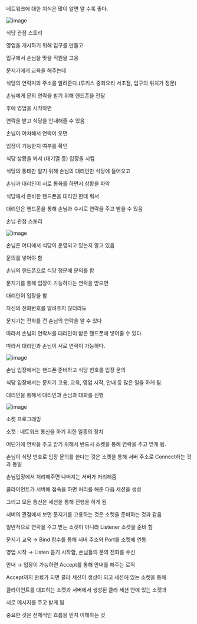 네트워크에 대한 지식은 많이 알면 알 수록 좋다.

![image](https://user-images.githubusercontent.com/75019048/131054895-ebc885d5-1ceb-44e9-8fd8-ead3c841d30e.png)

식당 관점 스토리

영업을 개시하기 위해 입구를 만들고

입구에서 손님을 맞을 직원을 고용

문지기에게 교육을 해주는데

식당의 연락처와 주소를 알려준다.(루키스 중화요리 서초점, 입구의 위치가 정문)

손님에게 문의 연락을 받기 위해 핸드폰을 전달

후에 영업을 시작하면

연락을 받고 식당을 안내해줄 수 있음

손님이 여차해서 연락이 오면 

입장이 가능한지 여부를 확인

식당 상황을 봐서 (대기열 등) 입장을 시킴

식당의 통태만 알기 위해 손님의 대리인만 식당에 들어오고

손님과 대리인이 서로 통화를 하면서 상황을 파악

식당에서 준비한 핸드폰을 대리인 한테 줘서 

대리인은 핸드폰을 통해 손님과 수시로 연락을 주고 받을 수 있음

손님 관점 스토리

![image](https://user-images.githubusercontent.com/75019048/131054915-cc683f5a-8136-4e03-89b6-3639a8c2790b.png)

손님은  어디에서 식당이 운영되고 있는지 알고 있음

문의를 넣어야 함

손님의 핸드폰으로 식당 정문에 문의를 함

문지기를 통해 입장이 가능하다는 연락을 받으면

대리인이 입장을 함

자신의 전화번호를 알려주지 않더라도

문지기는 전화를 건 손님의 연락을 알 수 있다

따라서 손님의 연락처를 대리인이 받은 핸드폰에 넣어줄 수 있다.

따라서 대리인과 손님이 서로 연락이 가능하다.

![image](https://user-images.githubusercontent.com/75019048/131054926-e946f38a-12f4-4afd-a33b-321adac4db75.png)

손님 입장에서는 핸드폰 준비하고 식당 번호롤 입장 문의

식당 입장에서는 문지기 고용, 교육, 영업 시작, 안내 등 많은 일을 하게 됨.

대리인을 통해서 대리인과 손님과 대화를 진행

![image](https://user-images.githubusercontent.com/75019048/131054939-0d2e90ab-dfb1-498a-8912-fd574867abc0.png)

소켓 프로그래밍

소켓 : 네트워크 통신을 하기 위한 일종의 장치

어딘가에 연락을 주고 받기 위해서 반드시 소켓을 통해 연락을 주고 받게 됨.

손님이 식당 번호로 입장 문의를 한다는 것은 소켓을 통해 서버 주소로 Connect하는 것과 동일

손님입장에서 처리해주면 나머지는 서버가 처리해줌

클라이언트가 서버에 접속을 하면 처리를 해준 다음 세션을 생성

그리고 모든 통신은 세션을 통해 진행을 하게 됨

서버의 관점에서 보면 문지기를 고용하는 것은 소켓을 준비하는 것과 같음

일반적으로 연락을 주고 받는 소켓이 아니라 Listener 소켓을 준비 함

문지기 교육 → Bind 함수를 통해 서버 주소와 Port를 소켓에 연동

영업 시작 → Listen 듣기 시작함, 손님들의 문의 전화를 수신

안내 → 입장이 가능하면 Accept를 통해 안내를 해주는 로직

Accept까지 완료가 되면 클라 세션이 생성이 되고 세션에 있는 소켓을 통해

클라이언트를 대표하는 소켓과 서버에서 생성된 클라 세션 안에 있는 소켓과 

서로 메시지를 주고 받게 됨

중요한 것은 전체적인 흐름을 먼저 이해하는 것
